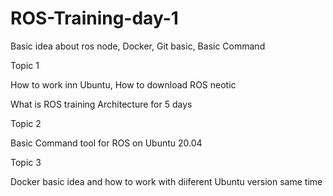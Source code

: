 # ROS-Training-day-1
Basic idea about ros node, Docker, Git basic, Basic Command


Topic 1

How to work inn Ubuntu, How to download ROS neotic 

What is ROS training Architecture for 5 days

Topic 2

Basic Command tool for ROS on Ubuntu 20.04


Topic 3

Docker basic idea and how to work with diiferent Ubuntu version same time
